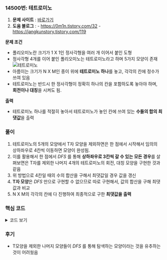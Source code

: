 ### 14500번: 테트로미노

1. **문제 사이트** : [바로가기](https://www.acmicpc.net/problem/14500)
2. **도움 블로그** : 
		- https://0m1n.tistory.com/32
		- https://jangkunstory.tistory.com/119

**문제 조건**
- 폴리오미노란 크기가 1 X 1인 정사각형을 여러 개 이어서 붙인 도형
- 정사각형 4개를 이어 붙인 폴리오미노는 테트로미노라고 하며 5가지 모양이 존재
![테트로미노](https://onlinejudgeimages.s3-ap-northeast-1.amazonaws.com/problem/14500/1.png)
- 아름이는 크기가 N X M인 종이 위에 **테트로미노 하나**를 놓고, 각각의 칸에 정수가 쓰여 있음
- 테트로미노는 반드시 한 정사각형이 정확히 하나의 칸을 포함하도록 놓아야 하며, **회전이나 대칭**을 시켜도 됨.

**출력**  
- 테트로미노 하나를 적절히 놓아서 테트로미노가 놓인 칸에 쓰여 있는 **수들의 합의 최댓값**을 출력

### 풀이
1. 테트로미노의 5개의 모양에서 T자 모양을 제외하면은 한 점에서 시작해서 임의의 상하좌우로 4칸씩 이동하면 모양이 완성됨.
2. 이를 활용해서 한 점에서 _DFS_ 를 통해 **상하좌우로 3칸씩 갈 수 있는 모든 경우**를 살펴보면은 T자를 제외한 나머지 4개의 테트로미노의 회전, 대칭 모양을 구현한 것과 같음
3. 위 방법으로 4칸일 때의 수의 합산을 구해서 최댓값일 경우 값을 갱신
4. **T자 모양**은 _DFS_ 만으로 구현할 수 없으므로 따로 구현해서, 값의 합산을 구해 최댓값과 비교
5. N X M의 각각의 칸에 다 진행하여 최종적으로 구한 **최댓값을 출력**

### 핵심 코드

<details>
<summary>코드 보기</summary>

```cpp
void back(int x, int y, int cnt, int sum) {
    if(cnt == 4) {
        ans = max(ans, sum);
        return;
    }
    
    if(!vis[x][y]) {
        vis[x][y] = true;
        sum += paper[x][y];
        
        for(int i = 0; i < 4; i++) {
            int nx = x + dx[i];
            int ny = y + dy[i];
            if(0 <= nx && nx < n && 0 <= ny && ny < m && !vis[nx][ny]) {
                back(nx, ny, cnt + 1, sum);
            }
        }
        vis[x][y] = false;
    }
}
```
- _DFS_ 함수로 현재 칸인 `x`, `y`와, 이동했던 칸의 개수 `cnt`, 이동한만큼의 숫자의 합인 `sum`
- cnt가 4개 일 경우 테트로미노 모양이므로 이 때의 `sum`과 최종 결과값인 `ans`와 비교하여 최댓값으로 갱신
- 지나온 칸을 `vis[][]`을 통해 방문처리 후, 다시 되돌아왔을 때 해제
- 이 함수를 통해서 **T자를 제외한 4개의 테트로미노**의 회전과 대칭의 모든 모양일 때의 보드 숫자의 합산을 알 수 있음

```cpp
void t(int x, int y) {
    for(int dir = 0; dir < 4; dir++) {
        int t_sum = paper[x][y];
        
        for(int i = 0; i < 4; i++) {
            // 상하좌우중 1개씩을 건너뜀
            if(i == dir) continue;
            int nx = x + dx[i];
            int ny = y + dy[i];
            
            if(0 <= nx && nx < n && 0 <= ny && ny < m) t_sum += paper[nx][ny];
        }
        ans = max(ans, t_sum);
    }
}
```
- `t`함수는 현재 칸을 기준으로 상하좌우 4칸을 조사함
- **T자 모양의 회전**은 현재 칸 기준 상하좌우로 1칸씩이 없는 모양
- 현재 칸의 수를 `t_sum`에 대입
- 상하좌우로 4번씩 1칸씩만 없는 경우를 구해서 해당 수들을 `t_sum`에 합산
- 최댓값을 저장할 `ans`와 `t_sum`을 비교해서 갱신

</details>

### 후기
- T모양을 제외한 나머지 모양들이 _DFS_ 를 통해 탐색하는 모양이라는 것을 유추하는 것이 어려웠음